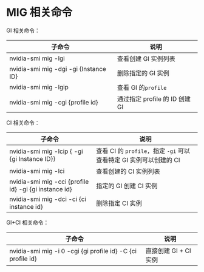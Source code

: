# MIG 相关命令

GI 相关命令：

| 子命令                                  | 说明                          |
| --------------------------------------- | ----------------------------- |
| nvidia-smi mig -lgi                   | 查看创建 GI 实例列表          |
| nvidia-smi mig -dgi -gi {Instance ID} | 删除指定的 GI 实例            |
| nvidia-smi mig -lgip                  | 查看 GI 的`profile`           |
| nvidia-smi mig -cgi {profile id}      | 通过指定 profile 的 ID 创建 GI |

CI 相关命令：

| 子命令                                                  | 说明                                                         |
| ------------------------------------------------------- | ------------------------------------------------------------ |
| nvidia-smi mig -lcip  { -gi {gi Instance ID}}         | 查看 CI 的 `profile`，指定 `-gi` 可以查看特定 GI 实例可以创建的 CI |
| nvidia-smi mig -lci                                   | 查看创建的 CI 实例列表                                       |
| nvidia-smi mig -cci {profile id} -gi {gi instance id} | 指定的 GI 创建 CI 实例                                       |
| nvidia-smi mig -dci -ci {ci instance id}              | 删除指定 CI 实例                                             |

GI+CI 相关命令：

| 子命令                                                       | 说明                 |
| ------------------------------------------------------------ | -------------------- |
| nvidia-smi mig -i 0 -cgi {gi profile id} -C {ci profile id} | 直接创建 GI + CI 实例 |
